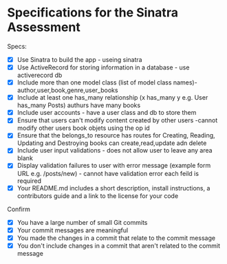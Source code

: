 # Specifications for the Sinatra Assessment

Specs:
- [x] Use Sinatra to build the app - useing sinatra
- [x] Use ActiveRecord for storing information in a database - use activerecord db
- [x] Include more than one model class (list of model class names)-      author,user,book,genre,user_books
- [x] Include at least one has_many relationship (x has_many y e.g. User has_many Posts) authurs have many books
- [x] Include user accounts - have a user class and db to store them
- [x] Ensure that users can't modify content created by other users -cannot modify other users book objets using the op id
- [x] Ensure that the belongs_to resource has routes for Creating, Reading, Updating and Destroying books can create,read,update adn delete
- [x] Include user input validations - does not allow user to leave any area blank
- [x] Display validation failures to user with error message (example form URL e.g. /posts/new) - cannot have validation error each feild is required
- [x] Your README.md includes a short description, install instructions, a contributors guide and a link to the license for your code

Confirm
- [x] You have a large number of small Git commits
- [x] Your commit messages are meaningful
- [x] You made the changes in a commit that relate to the commit message
- [x] You don't include changes in a commit that aren't related to the commit message
